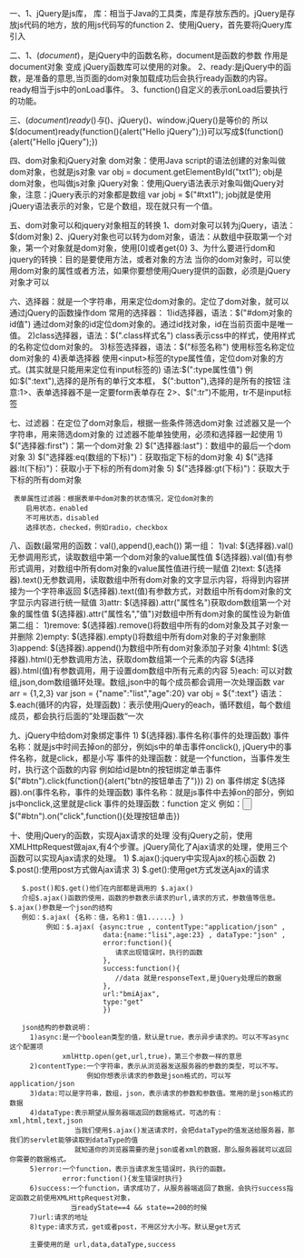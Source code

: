 
一、1、jQuery是js库，
      库：相当于Java的工具类，库是存放东西的。jQuery是存放js代码的地方，放的用js代码写的function
   2、使用jQuery，首先要将jQuery库引入
      <script type="text/javascript" src="scripts/jquery-3.4.1.js"></script>

二、1、$(document)，$是jQuery中的函数名称，document是函数的参数
      作用是 document对象 变成 jQuery函数库可以使用的对象。
   2、ready:是jQuery中的函数，是准备的意思,当页面的dom对象加载成功后会执行ready函数的内容。
      ready相当于js中的onLoad事件。
   3、function()自定义的表示onLoad后要执行的功能。

三、$(document)ready()与$()、jQuery()、window.jQuery()是等价的
    所以$(document)ready(function(){alert("Hello jQuery");})可以写成$(function(){alert("Hello jQuery");})

四、dom对象和jQuery对象
    dom对象：使用Java script的语法创建的对象叫做dom对象，也就是js对象
            var obj = document.getElementById("txt1");  obj是dom对象，也叫做js对象
    jQuery对象：使用jQuery语法表示对象叫做jQuery对象，注意：jQuery表示的对象都是数组
               var jobj = $("#txt1");  jobj就是使用jQuery语法表示的对象，它是个数组，现在就只有一个值。

五、dom对象可以和jquery对象相互的转换
    1、dom对象可以转为jQuery，语法：$(dom对象)
    2、jQuery对象也可以转为dom对象，语法：从数组中获取第一个对象，第一个对象就是dom对象，使用[0]或者get{0}
    3、为什么要进行dom和jquery的转换：目的是要使用方法，或者对象的方法
       当你的dom对象时，可以使用dom对象的属性或者方法，如果你要想使用jQuery提供的函数，必须是jQuery对象才可以

六、选择器：就是一个字符串，用来定位dom对象的。定位了dom对象，就可以通过jQuery的函数操作dom
    常用的选择器：
    1)id选择器，语法：$("#dom对象的id值")
       通过dom对象的id定位dom对象的。通过id找对象，id在当前页面中是唯一值。
    2)class选择器，语法：$(".class样式名")
       class表示css中的样式，使用样式的名称定位dom对象的。
    3)标签选择器，语法：$("标签名称")
       使用标签名称定位dom对象的
    4)表单选择器
       使用<input>标签的type属性值，定位dom对象的方式。(其实就是只能用来定位有input标签的)
       语法:$(":type属性值")
       例如:$(":text"),选择的是所有的单行文本框，
           $(":button"),选择的是所有的按钮
       注意:1>、表单选择器不是一定要form表单存在
            2>、$(":tr")不能用，tr不是input标签

七、过滤器：在定位了dom对象后，根据一些条件筛选dom对象
       过滤器又是一个字符串，用来筛选dom对象的
       过滤器不能单独使用，必须和选择器一起使用
     1) $("选择器:first")：第一个dom对象
     2) $("选择器:last")：数组中的最后一个dom对象
     3) $("选择器:eq(数组的下标)")：获取指定下标的dom对象
     4) $("选择器:lt(下标)")：获取小于下标的所有dom对象
     5) $("选择器:gt(下标)")：获取大于下标的所有dom对象

     表单属性过滤器：根据表单中dom对象的状态情况，定位dom对象的
        启用状态，enabled
        不可用状态，disabled
        选择状态，checked，例如radio，checkbox

八、函数(最常用的函数：val(),append(),each())
    第一组：
         1)val:
               $(选择器).val()无参调用形式，读取数组中第一个dom对象的value属性值
               $(选择器).val(值)有参形式调用，对数组中所有dom对象的value属性值进行统一赋值
         2)text:
               $(选择器).text()无参数调用，读取数组中所有dom对象的文字显示内容，将得到内容拼接为一个字符串返回
               $(选择器).text(值)有参数方式，对数组中所有dom对象的文字显示内容进行统一赋值
         3)attr:
               $(选择器).attr("属性名")获取dom数组第一个对象的属性值
               $(选择器).attr("属性名","值")对数组中所有dom对象的属性设为新值
    第二组：
         1)remove:
               $(选择器).remove()将数组中所有的dom对象及其子对象一并删除
         2)empty:
               $(选择器).empty()将数组中所有dom对象的子对象删除
         3)append:
               $(选择器).append()为数组中所有dom对象添加子对象
         4)html:
               $(选择器).html()无参数调用方法，获取dom数组第一个元素的内容
               $(选择器).html(值)有参数调用，用于设置dom数组中所有元素的内容
         5)each:
               可以对数组,json,dom数组循环处理。数组,json中的每个成员都会调用一次处理函数
                 var arr = {1,2,3}
                 var json = {"name":"list","age":20}
                 var obj = ${":text"}
                 语法：$.each(循环的内容，处理函数)：表示使用jQuery的each，循环数组，每个数组成员，都会执行后面的”处理函数“一次

九、jQuery中给dom对象绑定事件
     1) $(选择器).事件名称(事件的处理函数)
           事件名称：就是js中时间去掉on的部分，例如js中的单击事件onclick(),
                   jQuery中的事件名称，就是click，都是小写
           事件的处理函数：就是一个function，当事件发生时，执行这个函数的内容
           例如给id是btn的按钮绑定单击事件
           $("#btn").click(function(){alert("btn的按钮单击了")})
     2) on 事件绑定
           $(选择器).on(事件名称，事件的处理函数)
           事件名称：就是js事件中去掉on的部分，例如js中onclick,这里就是click
           事件的处理函数：function 定义
           例如：<input type="button" id="btn">
            $("#btn").on("click",function(){处理按钮单击})

十、使用jQuery的函数，实现Ajax请求的处理
    没有jQuery之前，使用XMLHttpRequest做ajax,有4个步骤。jQuery简化了Ajax请求的处理，使用三个函数可以实现Ajax请求的处理。
     1) $.ajax():jquery中实现Ajax的核心函数
     2) $.post():使用post方式做Ajax请求
     3) $.get():使用get方式发送Ajax的请求

       $.post()和$.get()他们在内部都是调用的 $.ajax()
       介绍$.ajax()函数的使用，函数的参数表示请求的url,请求的方式，参数值等信息。$.ajax()参数是一个json的结构
       例如：$.ajax( {名称：值，名称1：值1......} )
             例如：$.ajax( {async:true , contentType:"application/json" ,
                           data:{name:"lisi",age:23} , dataType:"json" ,
                           error:function(){
                              请求出现错误时，执行的函数
                           },
                           success:function(){
                              //data 就是responseText,是jQuery处理后的数据
                           },
                           url:"bmiAjax",
                           type:"get"
                           })

       json结构的参数说明：
         1)async:是一个boolean类型的值，默认是true，表示异步请求的。可以不写async这个配置项
                 xmlHttp.open(get,url,true)，第三个参数一样的意思
         2)contentType:一个字符串，表示从浏览器发送服务器的参数的类型，可以不写。
                       例如你想表示请求的参数是json格式的，可以写application/json
         3)data:可以是字符串，数组，json，表示请求的参数和参数值。常用的是json格式的数据
         4)dataType:表示期望从服务器端返回的数据格式，可选的有：xml,html,text,json
                    当我们使用$.ajax()发送请求时，会把dataType的值发送给服务器，那我们的servlet能够读取到dataType的值
                    就知道你的浏览器需要的是json或者xml的数据，那么服务器就可以返回你需要的数据格式。
         5)error:一个function，表示当请求发生错误时，执行的函数。
                 error:function(){发生错误时执行}
         6)success:一个function，请求成功了，从服务器端返回了数据，会执行success指定函数之前使用XMLHttpRequest对象，
                   当readyState==4 && state==200的时候
         7)url:请求的地址
         8)type:请求方式，get或者post，不用区分大小写。默认是get方式
         
         主要使用的是 url,data,dataType,success
